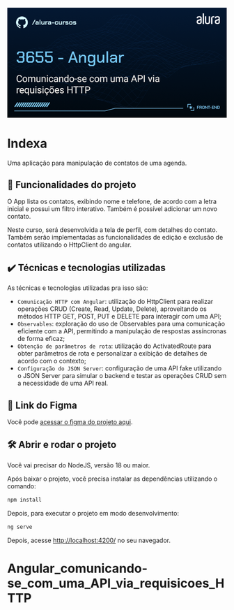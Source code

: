 ![Descricao da sua imagem](./thumbnail.png)

# Indexa

Uma aplicação para manipulação de contatos de uma agenda.

## 🔨 Funcionalidades do projeto

O App lista os contatos, exibindo nome e telefone, de acordo com a letra inicial e possui um filtro interativo. Também é possível adicionar um novo contato.

Neste curso, será desenvolvida a tela de perfil, com detalhes do contato.
Também serão implementadas as funcionalidades de edição e exclusão de contatos utilizando o HttpClient do angular.

## ✔️ Técnicas e tecnologias utilizadas

As técnicas e tecnologias utilizadas pra isso são:

- `Comunicação HTTP com Angular`: utilização do HttpClient para realizar operações CRUD (Create, Read, Update, Delete), aproveitando os métodos HTTP GET, POST, PUT e DELETE para interagir com uma API;
- `Observables`: exploração do uso de Observables para uma comunicação eficiente com a API, permitindo a manipulação de respostas assíncronas de forma eficaz;
- `Obtenção de parâmetros de rota`: utilização do ActivatedRoute para obter parâmetros de rota e personalizar a exibição de detalhes de acordo com o contexto;
- `Configuração do JSON Server`: configuração de uma API fake utilizando o JSON Server para simular o backend e testar as operações CRUD sem a necessidade de uma API real.

## 📁 Link do Figma

Você pode [acessar o figma do projeto aqui](https://www.figma.com/file/uXjoavDEvDjyE8LsXgliGx/Indexa-%7C-Angular---Primeiros-Passos?type=design&node-id=320-7053&mode=design&t=5Kgod8QnM11BiTCA-0).

## 🛠️ Abrir e rodar o projeto

Você vai precisar do NodeJS, versão 18 ou maior.

Após baixar o projeto, você precisa instalar as dependências utilizando o comando:

```bash
npm install
```

Depois, para executar o projeto em modo desenvolvimento:

```bash
ng serve
```

Depois, acesse [http://localhost:4200/](url) no seu navegador.
# Angular_comunicando-se_com_uma_API_via_requisicoes_HTTP
